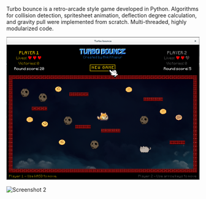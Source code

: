 Turbo bounce is a retro-arcade style game developed in Python. Algorithms for collision detection, spritesheet animation,
deflection degree calculation, and gravity pull were implemented from scratch. Multi-threaded, highly modularized code.

![Screenshot 1](/src/images/screenshots/screenshot1.png)

![Screenshot 2](https://drive.google.com/file/d/0B2EoDq14HPBra3BZeVk1eEdRdTQ/view?usp=sharing "Screenshot 2")
